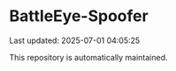 # BattleEye-Spoofer

Last updated: 2025-07-01 04:05:25

This repository is automatically maintained.
